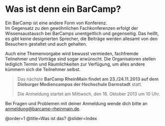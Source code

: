 # Was ist denn ein BarCamp?

Ein BarCamp ist eine andere Form von Konferenz.<br> Im Gegensatz zu den gewöhnlichen Fachkonferenzen
erfolgt der Wissensaustausch bei BarCamps unentgeltlich und gegenseitig. Das heißt, es gibt keine
designierten Sprecher, die Beiträge werden allesamt von den Besuchern gestaltet und auch gehalten. 

Auch eine Themenvorgabe wird bewusst vermieden, fachfremde Teilnehmer und Vorträge sind sogar erwünscht.
Die Organisatoren stellen lediglich Termin und Räumlichkeiten zur Verfügung, um alles andere kümmern
sich die Teilnehmer selbst.

> Das nächste **BarCamp RheinMain findet am 23./24.11.2013 auf dem Dieburger Mediencampus der Hochschule Darmstadt** statt.
>
> Die Anmeldung startet am Mittwoch, den 16. Oktober 2013 um 10 Uhr.

Bei Fragen und Problemen mit deiner Anmeldung wende dich bitte an [anmeldung@barcamp-rheinmain.de](mailto:anmeldung@barcamp-rheinmain.de).

@order=1
@title=Was ist das?
@slider=Index

